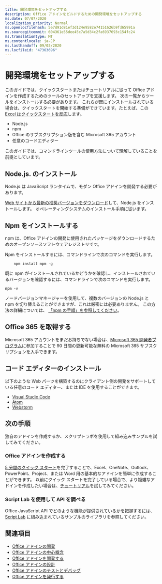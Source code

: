 ```yaml
---
title: 開発環境をセットアップする
description: Office アドインをビルドするための開発環境をセットアップする
ms.date: 07/07/2020
localization_priority: Normal
ms.openlocfilehash: 5e7d91d81ef3d124e9582e74151626b9fd65991a
ms.sourcegitcommit: 604361e55dee45c7a5d34c2fa6937693c154fc24
ms.translationtype: MT
ms.contentlocale: ja-JP
ms.lasthandoff: 09/03/2020
ms.locfileid: "47363696"
---
```

# <a name="set-up-your-development-environment"></a>開発環境をセットアップする

このガイドでは、クイックスタートまたはチュートリアルに従って Office アドインを作成するためのツールのセットアップを支援します。 次の一覧からツールをインストールする必要があります。 これらが既にインストールされている場合は、クイックスタートを開始する準備ができています。たとえば、この [Excel はクイックスタートを反応](../quickstarts/excel-quickstart-react.md)します。

- Node.js
- npm
- Office のサブスクリプション版を含む Microsoft 365 アカウント
- 任意のコードエディター

このガイドでは、コマンドラインツールの使用方法について理解していることを前提としています。 

## <a name="install-nodejs"></a>Node.js. のインストール

Node.js は JavaScript ランタイムで、モダン Office アドインを開発する必要があります。

[Web サイトから最新の推奨バージョンをダウンロード](https://nodejs.org)して、Node.js をインストールします。 オペレーティングシステムのインストール手順に従います。

## <a name="install-npm"></a>Npm をインストールする

npm は、Office アドインの開発に使用されたパッケージをダウンロードするためのオープンソースソフトウェアレジストリです。

Npm をインストールするには、コマンドラインで次のコマンドを実行します。

```command&nbsp;line
    npm install npm -g
```

既に npm がインストールされているかどうかを確認し、インストールされているバージョンを確認するには、コマンドラインで次のコマンドを実行します。

```command&nbsp;line
npm -v
```

ノードバージョンマネージャーを使用して、複数のバージョンの Node.js と npm を切り替えることができますが、これは厳密には必要ありません。 この方法の詳細については、 [「npm の手順」を参照してください](https://docs.npmjs.com/downloading-and-installing-node-js-and-npm)。

## <a name="get-office-365"></a>Office 365 を取得する

Microsoft 365 アカウントをまだお持ちでない場合は、[Microsoft 365 開発者プログラム](https://developer.microsoft.com/office/dev-program)に参加することで 90 日間の更新可能な無料の Microsoft 365 サブスクリプションを入手できます。

## <a name="install-a-code-editor"></a>コード エディターのインストール

以下のような Web パーツを構築するのにクライアント側の開発をサポートしている任意のコード エディター、または IDE を使用することができます。

- [Visual Studio Code](https://code.visualstudio.com/)
- [Atom](https://atom.io)
- [Webstorm](https://www.jetbrains.com/webstorm)

## <a name="next-steps"></a>次の手順

独自のアドインを作成するか、スクリプトラボを使用して組み込みサンプルを試してみてください。

### <a name="create-an-office-add-in"></a>Office アドインを作成する

[5 分間のクイック スタート](/office/dev/add-ins/)を完了することで、Excel、OneNote、Outlook、PowerPoint、Project、または Word 用の基本的なアドインを簡単に作成することができます。 以前にクイック スタートを完了している場合で、より複雑なアドインを作成したい場合は、[チュートリアル](/office/dev/add-ins/)を試してみてください。

### <a name="explore-the-apis-with-script-lab"></a>Script Lab を使用して API を調べる

Office JavaScript API でどのような機能が提供されているかを把握するには、[Script Lab](explore-with-script-lab.md) に組み込まれているサンプルのライブラリを参照してください。

## <a name="see-also"></a>関連項目

- [Office アドインの開発](../develop/develop-overview.md)
- [Office アドインの中心概念](../overview/core-concepts-office-add-ins.md)
- [Office アドインを開発する](../develop/develop-overview.md)
- [Office アドインの設計](../design/add-in-design.md)
- [Office アドインのテストとデバッグ](../testing/test-debug-office-add-ins.md)
- [Office アドインを発行する](../publish/publish.md)
